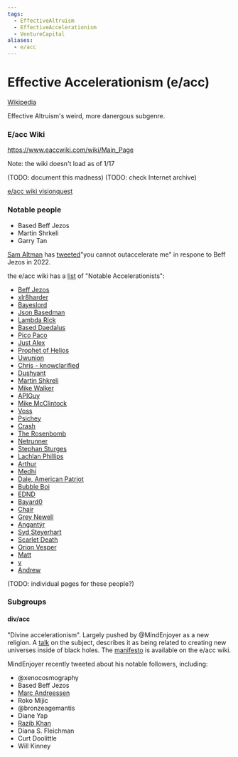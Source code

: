 ```yaml
---
tags:
  - EffectiveAltruism
  - EffectiveAccelerationism
  - VentureCapital
aliases:
  - e/acc
---
```

# Effective Accelerationism (e/acc)

[Wikipedia](https://en.wikipedia.org/wiki/Effective_accelerationism)

Effective Altruism's weird, more danergous subgenre.

### E/acc Wiki

https://www.eaccwiki.com/wiki/Main_Page

Note: the wiki doesn't load as of 1/17

(TODO: document this madness)
(TODO: check Internet archive)

[e/acc wiki visionquest](https://picopaco.substack.com/p/eacc-wiki-visionquest)



### Notable people

- Based Beff Jezos
- Martin Shrkeli
- Garry Tan

[Sam Altman](/wiki/People/Sam%20Altman.md) has [tweeted](https://twitter.com/sama/status/1540227243368058880?lang=en)"you cannot outaccelerate me" in respone to Beff Jezos in 2022.

the e/acc wiki has a [list](https://www.eaccwiki.com/wiki/Notable_Accelerationists) of "Notable Accelerationists":
- [Beff Jezos](https://www.eaccwiki.com/wiki/Beff_Jezos "Beff Jezos")
- [xlr8harder](https://www.eaccwiki.com/wiki/Xlr8harder "Xlr8harder")
- [Bayeslord](https://www.eaccwiki.com/wiki/Bayeslord "Bayeslord")
- [Json Basedman](https://www.eaccwiki.com/wiki/Json_Basedman "Json Basedman")
- [Lambda Rick](https://www.eaccwiki.com/wiki/Lambda_Rick "Lambda Rick")
- [Based Daedalus](https://www.eaccwiki.com/wiki/Based_Daedalus "Based Daedalus")
- [Pico Paco](https://www.eaccwiki.com/wiki/Pico_Paco "Pico Paco")
- [Just Alex](https://www.eaccwiki.com/wiki/Just_Alex "Just Alex")
- [Prophet of Helios](https://www.eaccwiki.com/wiki/Prophet_of_Helios "Prophet of Helios")
- [Uwunion](https://www.eaccwiki.com/wiki/Uwunion "Uwunion")
- [Chris - knowclarified](https://www.eaccwiki.com/wiki/Chris_-_knowclarified "Chris - knowclarified")
- [Dushyant](https://www.eaccwiki.com/wiki/Dushyant "Dushyant")
- [Martin Shkreli](https://www.eaccwiki.com/wiki/Martin_Shkreli "Martin Shkreli")
- [Mike Walker](https://www.eaccwiki.com/wiki/Mike_Walker "Mike Walker")
- [APIGuy](https://www.eaccwiki.com/wiki/APIGuy "APIGuy")
- [Mike McClintock](https://www.eaccwiki.com/wiki/Mike_McClintock "Mike McClintock")
- [Voss](https://www.eaccwiki.com/wiki/Voss "Voss")
- [Psichey](https://www.eaccwiki.com/wiki/Psichey "Psichey")
- [Crash](https://www.eaccwiki.com/wiki/Crash "Crash")
- [The Rosenbomb](https://www.eaccwiki.com/wiki/The_Rosenbomb "The Rosenbomb")
- [Netrunner](https://www.eaccwiki.com/wiki/Netrunner "Netrunner")
- [Stephan Sturges](https://www.eaccwiki.com/wiki/Stephan_Sturges "Stephan Sturges")
- [Lachlan Phillips](https://www.eaccwiki.com/wiki/Lachlan_Phillips "Lachlan Phillips")
- [Arthur](https://www.eaccwiki.com/wiki/Arthur "Arthur")
- [Medhi](https://www.eaccwiki.com/wiki/Medhi "Medhi")
- [Dale, American Patriot](https://www.eaccwiki.com/wiki/Dale,_American_Patriot "Dale, American Patriot")
- [Bubble Boi](https://www.eaccwiki.com/wiki/Bubble_boi "Bubble boi")
- [EDND](https://www.eaccwiki.com/wiki/EDND "EDND")
- [Bayard0](https://www.eaccwiki.com/wiki/Bayard0 "Bayard0")
- [Chair](https://www.eaccwiki.com/wiki/Chair "Chair")
- [Grey Newell](https://www.eaccwiki.com/wiki/Grey_Newell "Grey Newell")
- [Angantýr](https://www.eaccwiki.com/wiki/Angant%C3%BDr "Angantýr")
- [Syd Steyerhart](https://www.eaccwiki.com/wiki/Syd_Steyerhart "Syd Steyerhart")
- [Scarlet Death](https://www.eaccwiki.com/wiki/Scarlet_Death "Scarlet Death")
- [Orion Vesper](https://www.eaccwiki.com/wiki/Orion_Vesper "Orion Vesper")
- [Matt](https://www.eaccwiki.com/wiki/ThinkWiselyMatt "ThinkWiselyMatt")
- [v](https://www.eaccwiki.com/wiki/V.dundigalla "V.dundigalla")
- [Andrew](https://www.eaccwiki.com/wiki/Andrew "Andrew")


(TODO: individual pages for these people?)

### Subgroups

#### div/acc
"Divine accelerationism". Largely pushed by @MindEnjoyer as a new religion. A [talk](https://twitter.com/MindEnjoyer/status/1754357595358232952
) on the subject, describes it as being related to creating new universes inside of black holes. The [manifesto](https://www.eaccwiki.com/wiki/Div/acc) is available on the e/acc wiki.

MindEnjoyer recently tweeted about his notable followers, including:
- @xenocosmography
- Based Beff Jezos
- [Marc Andreessen](../People/Marc%20Andreessen.md)
- Roko Mijic
- @bronzeagemantis
- Diane Yap
- [Razib Khan](../Cartography/Twiliberia/Razib%20Khan.md)
- Diana S. Fleichman
- Curt Doolittle
- Will Kinney



